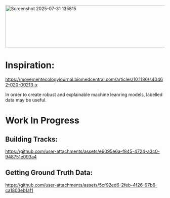 <img width="1145" height="133" alt="Screenshot 2025-07-31 135815" src="https://github.com/user-attachments/assets/6dd95fc8-f13a-4900-811e-a1f80bd0d48d" />

# Inspiration:
https://movementecologyjournal.biomedcentral.com/articles/10.1186/s40462-020-00213-x

In order to create robust and explainable machine leanring models, labelled data may be useful.

# Work In Progress

## Building Tracks:
https://github.com/user-attachments/assets/e6095e6a-f845-4724-a3c0-948751e093a4

## Getting Ground Truth Data:
https://github.com/user-attachments/assets/5cf92ed6-2feb-4f26-97b6-ca1803eb1af1

